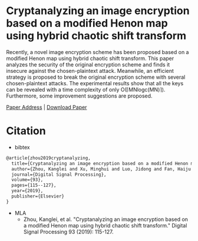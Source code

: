 # Cryptanalyzing an image encryption based on a modified Henon map using hybrid chaotic shift transform

Recently, a novel image encryption scheme has been proposed based on a modified Henon map using hybrid chaotic shift transform. This paper analyzes the security of the original encryption scheme and finds it insecure against the chosen-plaintext attack. Meanwhile, an efficient strategy is proposed to break the original encryption scheme with several chosen-plaintext attacks. The experimental results show that all the keys can be revealed with a time complexity of only O(⌈MNlogc⁡(MN)⌉). Furthermore, some improvement suggestions are proposed.

[Paper Address](https://www.sciencedirect.com/science/article/pii/S105120041930106X) | [Download Paper](Papers)

# Citation

- bibtex

```tex
@article{zhou2019cryptanalyzing,
  title={Cryptanalyzing an image encryption based on a modified Henon map using hybrid chaotic shift transform},
  author={Zhou, Kanglei and Xu, Minghui and Luo, Jidong and Fan, Haiju and Li, Ming},
  journal={Digital Signal Processing},
  volume={93},
  pages={115--127},
  year={2019},
  publisher={Elsevier}
}
```

- MLA
  - Zhou, Kanglei, et al. "Cryptanalyzing an image encryption based on a modified Henon map using hybrid chaotic shift transform." Digital Signal Processing 93 (2019): 115-127.


